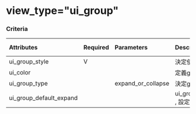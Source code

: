 # view\_type="ui\_group"

### Criteria

| Attributes | Required | Parameters | Description | Support css |
| :--- | :--- | :--- | :--- | :--- |
| ui\_group\_style | V |  | 決定使用何種樣式 |  |
| ui\_color |  |  | 定義group背景顏色 |  |
| ui\_group\_type |  | expand\_or\_collapse | 決定group是否能夠縮合 |  |
| ui\_group\_default\_expand |  |  | ui\_group\_type="expand\_or\_collapse" , 設定縮合的初始狀態, 預設值true |  |



